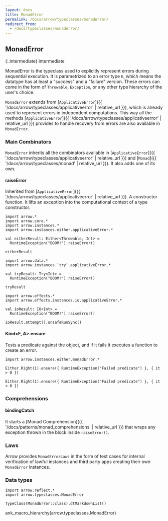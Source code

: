 ```yaml
---
layout: docs
title: MonadError
permalink: /docs/arrow/typeclasses/monaderror/
redirect_from:
  - /docs/typeclasses/monaderror/
---
```


## MonadError

{:.intermediate}
intermediate

MonadError is the typeclass used to explicitly represent errors during sequential execution.
It is parametrized to an error type `E`, which means the datatype has at least a "success" and a "failure" version.
These errors can come in the form of `Throwable`, `Exception`, or any other type hierarchy of the user's choice.

`MonadError` extends from [`ApplicativeError`]({{ '/docs/arrow/typeclasses/applicativeerror' | relative_url }}), which is already used to represent errors in independent computations. This way all the methods [`ApplicativeError`]({{ '/docs/arrow/typeclasses/applicativeerror' | relative_url }}) provides to handle recovery from errors are also available in `MonadError`.

### Main Combinators

`MonadError` inherits all the combinators available in [`ApplicativeError`]({{ '/docs/arrow/typeclasses/applicativeerror' | relative_url }}) and [`Monad`]({{ '/docs/arrow/typeclasses/monad' | relative_url }}). It also adds one of its own.

#### raiseError

Inherited from [`ApplicativeError`]({{ '/docs/arrow/typeclasses/applicativeerror' | relative_url }}). A constructor function.
It lifts an exception into the computational context of a type constructor.

```kotlin:ank
import arrow.*
import arrow.core.*
import arrow.instances.*
import arrow.instances.either.applicativeError.*

val eitherResult: Either<Throwable, Int> =
  RuntimeException("BOOM!").raiseError()

eitherResult
```

```kotlin:ank
import arrow.data.*
import arrow.instances.`try`.applicativeError.*

val tryResult: Try<Int> =
  RuntimeException("BOOM!").raiseError()

tryResult
```

```kotlin:ank
import arrow.effects.*
import arrow.effects.instances.io.applicativeError.*

val ioResult: IO<Int> =
  RuntimeException("BOOM!").raiseError()

ioResult.attempt().unsafeRunSync()
```

#### Kind<F, A>.ensure

Tests a predicate against the object, and if it fails it executes a function to create an error.

```kotlin:ank
import arrow.instances.either.monadError.*

Either.Right(1).ensure({ RuntimeException("Failed predicate") }, { it > 0 })
```

```kotlin:ank
Either.Right(1).ensure({ RuntimeException("Failed predicate") }, { it < 0 })
```

### Comprehensions

#### bindingCatch

It starts a [Monad Comprehension]({{ '/docs/patterns/monad_comprehensions' | relative_url }}) that wraps any exception thrown in the block inside `raiseError()`.

### Laws

Arrow provides `MonadErrorLaws` in the form of test cases for internal verification of lawful instances and third party apps creating their own `MonadError` instances.

### Data types

```kotlin:ank:replace
import arrow.reflect.*
import arrow.typeclasses.MonadError

TypeClass(MonadError::class).dtMarkdownList()
```

ank_macro_hierarchy(arrow.typeclasses.MonadError)
